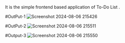 It is the simple frontend based application of To-Do List .


#OutPut-1
![Screenshot 2024-08-06 215426](https://github.com/user-attachments/assets/31f63c5e-84b3-4a15-be1d-c0d6cf8a5f18)

#OutPut-2
![Screenshot 2024-08-06 215511](https://github.com/user-attachments/assets/071f8f8e-9899-4288-bf14-b8bb646e01db)

#Output-3
![Screenshot 2024-08-06 215550](https://github.com/user-attachments/assets/099e29a6-cce3-4a1d-8690-844486ba4ddb)
